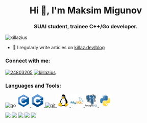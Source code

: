 <h1 align="center">Hi 👋, I'm Maksim Migunov</h1>
<h3 align="center">SUAI student, trainee C++/Go developer.</h3>

<p align="left"> <img src="https://komarev.com/ghpvc/?username=killazius&label=Profile%20views&color=7aed5a&style=flat" alt="killazius" /> </p>

- 📝 I regularly write articles on [killaz.dev/blog](https://t.me/killazDev)

<h3 align="left">Connect with me:</h3>
<p align="left">
<a href="https://stackoverflow.com/users/24803205" target="blank"><img align="center" src="https://raw.githubusercontent.com/rahuldkjain/github-profile-readme-generator/master/src/images/icons/Social/stack-overflow.svg" alt="24803205" height="30" width="40" /></a>
<a href="https://www.leetcode.com/killazius" target="blank"><img align="center" src="https://raw.githubusercontent.com/rahuldkjain/github-profile-readme-generator/master/src/images/icons/Social/leet-code.svg" alt="killazius" height="30" width="40" /></a>
</p>

<h3 align="left">Languages and Tools:</h3>
<p align="left"> 
  <img src="https://cdn.jsdelivr.net/gh/devicons/devicon/icons/go/go-original-wordmark.svg" height="40" alt="go"  />
<a href="https://www.cprogramming.com/" target="_blank" rel="noreferrer"> <img src="https://raw.githubusercontent.com/devicons/devicon/master/icons/c/c-original.svg" alt="c" width="40" height="40"/> </a> 
<a href="https://www.w3schools.com/cpp/" target="_blank" rel="noreferrer"> <img src="https://raw.githubusercontent.com/devicons/devicon/master/icons/cplusplus/cplusplus-original.svg" alt="cplusplus" width="40" height="40"/> </a> 
<a href="https://git-scm.com/" target="_blank" rel="noreferrer"> <img src="https://www.vectorlogo.zone/logos/git-scm/git-scm-icon.svg" alt="git" width="40" height="40"/> </a>
<a href="https://www.linux.org/" target="_blank" rel="noreferrer"> <img src="https://raw.githubusercontent.com/devicons/devicon/master/icons/linux/linux-original.svg" alt="linux" width="40" height="40"/> </a> 
<a href="https://www.mysql.com/" target="_blank" rel="noreferrer"> <img src="https://raw.githubusercontent.com/devicons/devicon/master/icons/mysql/mysql-original-wordmark.svg" alt="mysql" width="40" height="40"/> </a> 
<a href="https://www.postgresql.org" target="_blank" rel="noreferrer"> <img src="https://raw.githubusercontent.com/devicons/devicon/master/icons/postgresql/postgresql-original-wordmark.svg" alt="postgresql" width="40" height="40"/> </a> 
<a href="https://www.python.org" target="_blank" rel="noreferrer"> <img src="https://raw.githubusercontent.com/devicons/devicon/master/icons/python/python-original.svg" alt="python" width="40" height="40"/> </a> </p>

![](http://github-profile-summary-cards.vercel.app/api/cards/profile-details?username=Killazius&theme=github_dark)
![](http://github-profile-summary-cards.vercel.app/api/cards/repos-per-language?username=Killazius&theme=github_dark)
![](http://github-profile-summary-cards.vercel.app/api/cards/most-commit-language?username=Killazius&theme=github_dark)
![](http://github-profile-summary-cards.vercel.app/api/cards/stats?username=Killazius&theme=github_dark)
![](http://github-profile-summary-cards.vercel.app/api/cards/productive-time?username=Killazius&theme=github_dark&utcOffset=8)
